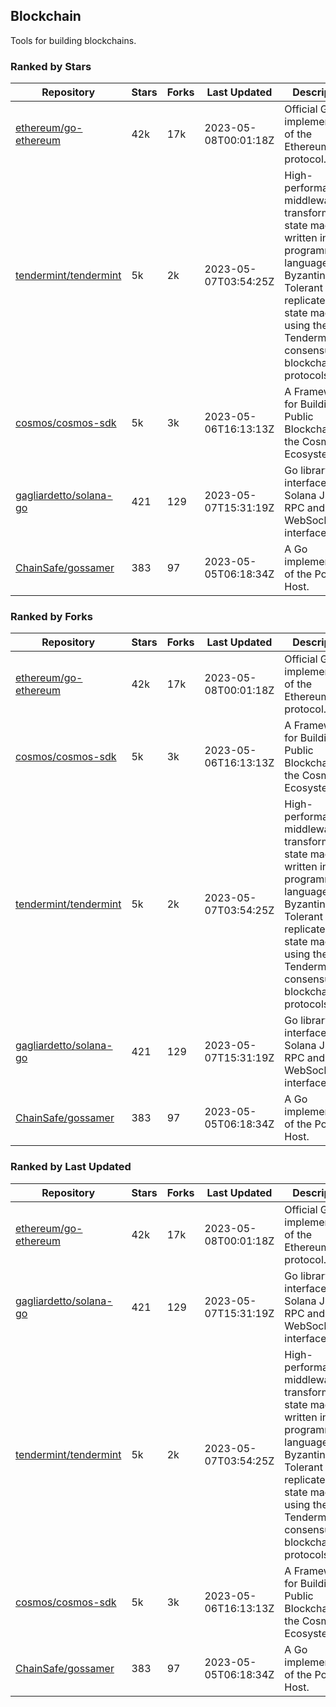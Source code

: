 ## Blockchain

Tools for building blockchains.

### Ranked by Stars

| Repository | Stars | Forks | Last Updated | Description | 
|------------|-------|-------|--------------|-------------|
| [ethereum/go-ethereum](https://github.com/ethereum/go-ethereum) | 42k | 17k | 2023-05-08T00:01:18Z |  Official Go implementation of the Ethereum protocol. |
| [tendermint/tendermint](https://github.com/tendermint/tendermint) | 5k | 2k | 2023-05-07T03:54:25Z |  High-performance middleware for transforming a state machine written in any programming language into a Byzantine Fault Tolerant replicated state machine using the Tendermint consensus and blockchain protocols. |
| [cosmos/cosmos-sdk](https://github.com/cosmos/cosmos-sdk) | 5k | 3k | 2023-05-06T16:13:13Z |  A Framework for Building Public Blockchains in the Cosmos Ecosystem. |
| [gagliardetto/solana-go](https://github.com/gagliardetto/solana-go) | 421 | 129 | 2023-05-07T15:31:19Z |  Go library to interface with Solana JSON RPC and WebSocket interfaces. |
| [ChainSafe/gossamer](https://github.com/ChainSafe/gossamer) | 383 | 97 | 2023-05-05T06:18:34Z |  A Go implementation of the Polkadot Host. |

### Ranked by Forks

| Repository | Stars | Forks | Last Updated | Description | 
|------------|-------|-------|--------------|-------------|
| [ethereum/go-ethereum](https://github.com/ethereum/go-ethereum) | 42k | 17k | 2023-05-08T00:01:18Z |  Official Go implementation of the Ethereum protocol. |
| [cosmos/cosmos-sdk](https://github.com/cosmos/cosmos-sdk) | 5k | 3k | 2023-05-06T16:13:13Z |  A Framework for Building Public Blockchains in the Cosmos Ecosystem. |
| [tendermint/tendermint](https://github.com/tendermint/tendermint) | 5k | 2k | 2023-05-07T03:54:25Z |  High-performance middleware for transforming a state machine written in any programming language into a Byzantine Fault Tolerant replicated state machine using the Tendermint consensus and blockchain protocols. |
| [gagliardetto/solana-go](https://github.com/gagliardetto/solana-go) | 421 | 129 | 2023-05-07T15:31:19Z |  Go library to interface with Solana JSON RPC and WebSocket interfaces. |
| [ChainSafe/gossamer](https://github.com/ChainSafe/gossamer) | 383 | 97 | 2023-05-05T06:18:34Z |  A Go implementation of the Polkadot Host. |

### Ranked by Last Updated

| Repository | Stars | Forks | Last Updated | Description | 
|------------|-------|-------|--------------|-------------|
| [ethereum/go-ethereum](https://github.com/ethereum/go-ethereum) | 42k | 17k | 2023-05-08T00:01:18Z |  Official Go implementation of the Ethereum protocol. |
| [gagliardetto/solana-go](https://github.com/gagliardetto/solana-go) | 421 | 129 | 2023-05-07T15:31:19Z |  Go library to interface with Solana JSON RPC and WebSocket interfaces. |
| [tendermint/tendermint](https://github.com/tendermint/tendermint) | 5k | 2k | 2023-05-07T03:54:25Z |  High-performance middleware for transforming a state machine written in any programming language into a Byzantine Fault Tolerant replicated state machine using the Tendermint consensus and blockchain protocols. |
| [cosmos/cosmos-sdk](https://github.com/cosmos/cosmos-sdk) | 5k | 3k | 2023-05-06T16:13:13Z |  A Framework for Building Public Blockchains in the Cosmos Ecosystem. |
| [ChainSafe/gossamer](https://github.com/ChainSafe/gossamer) | 383 | 97 | 2023-05-05T06:18:34Z |  A Go implementation of the Polkadot Host. |

